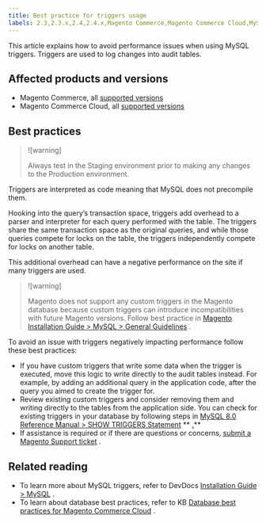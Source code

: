 ```yaml
---
title: Best practice for triggers usage
labels: 2.3,2.3.x,2.4,2.4.x,Magento Commerce,Magento Commerce Cloud,MySQL,best practices,database,performance,triggers
---
```


This article explains how to avoid performance issues when using MySQL triggers. Triggers are used to log changes into audit tables.

## Affected products and versions

* Magento Commerce, all [supported versions](https://magento.com/sites/default/files/magento-software-lifecycle-policy.pdf)  
* Magento Commerce Cloud, all [supported versions](https://magento.com/sites/default/files/magento-software-lifecycle-policy.pdf)

## Best practices

>![warning]
>
>Always test in the Staging environment prior to making any changes to the Production environment.

Triggers are interpreted as code meaning that MySQL does not precompile them.

Hooking into the query’s transaction space, triggers add overhead to a parser and interpreter for each query performed with the table. The triggers share the same transaction space as the original queries, and while those queries compete for locks on the table, the triggers independently compete for locks on another table.

This additional overhead can have a negative performance on the site if many triggers are used.

>![warning]
>
>Magento does not support any custom triggers in the Magento database because custom triggers can introduce incompatibilities with future Magento versions. Follow best practice in [Magento Installation Guide > MySQL > General Guidelines](https://devdocs.magento.com/guides/v2.4/install-gde/prereq/mysql.html#instgde-prereq-mysql-intro) .

To avoid an issue with triggers negatively impacting performance follow these best practices:

* If you have custom triggers that write some data when the trigger is executed, move this logic to write directly to the audit tables instead. For example, by adding an additional query in the application code, after the query you aimed to create the trigger for.
* Review existing custom triggers and consider removing them and writing directly to the tables from the application side. You can check for existing triggers in your database by following steps in [MySQL 8.0 Reference Manual >  SHOW TRIGGERS Statement](https://dev.mysql.com/doc/refman/8.0/en/show-triggers.html)  ** [.](https://dev.mysql.com/doc/refman/8.0/en/show-triggers.html)**
* If assistance is required or if there are questions or concerns, [submit a Magento Support ticket](https://support.magento.com/hc/en-us/articles/360019088251-Submit-a-support-ticket) .

## Related reading

* To learn more about MySQL triggers, refer to DevDocs [Installation Guide > MySQL](https://devdocs.magento.com/guides/v2.3/install-gde/prereq/mysql.html#instgde-prereq-mysql-intro) .
* To learn about database best practices, refer to KB [Database best practices for Magento Commerce Cloud](https://support.magento.com/hc/en-us/articles/360041997312-Database-best-practices-for-Magento-Commerce-Cloud) .
